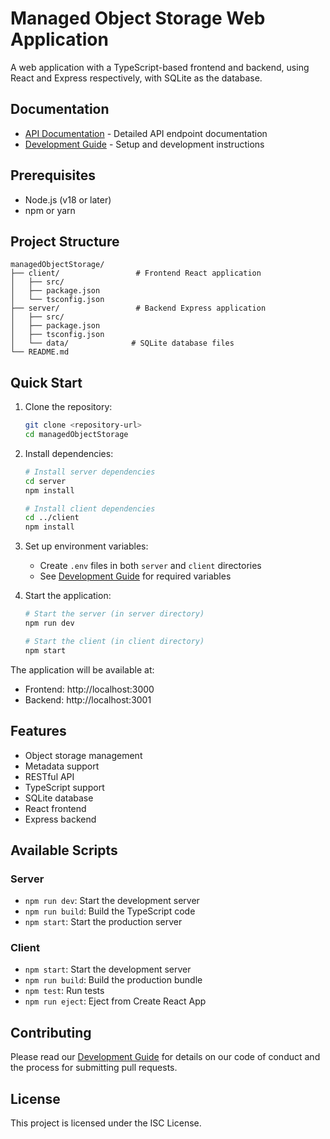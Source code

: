 # Managed Object Storage Web Application

A web application with a TypeScript-based frontend and backend, using React and Express respectively, with SQLite as the database.

## Documentation

- [API Documentation](server/API.md) - Detailed API endpoint documentation
- [Development Guide](DEVELOPMENT.md) - Setup and development instructions

## Prerequisites

- Node.js (v18 or later)
- npm or yarn

## Project Structure

```
managedObjectStorage/
├── client/                 # Frontend React application
│   ├── src/
│   ├── package.json
│   └── tsconfig.json
├── server/                 # Backend Express application
│   ├── src/
│   ├── package.json
│   ├── tsconfig.json
│   └── data/              # SQLite database files
└── README.md
```

## Quick Start

1. Clone the repository:

   ```bash
   git clone <repository-url>
   cd managedObjectStorage
   ```

2. Install dependencies:

   ```bash
   # Install server dependencies
   cd server
   npm install

   # Install client dependencies
   cd ../client
   npm install
   ```

3. Set up environment variables:

   - Create `.env` files in both `server` and `client` directories
   - See [Development Guide](DEVELOPMENT.md) for required variables

4. Start the application:

   ```bash
   # Start the server (in server directory)
   npm run dev

   # Start the client (in client directory)
   npm start
   ```

The application will be available at:

- Frontend: http://localhost:3000
- Backend: http://localhost:3001

## Features

- Object storage management
- Metadata support
- RESTful API
- TypeScript support
- SQLite database
- React frontend
- Express backend

## Available Scripts

### Server

- `npm run dev`: Start the development server
- `npm run build`: Build the TypeScript code
- `npm start`: Start the production server

### Client

- `npm start`: Start the development server
- `npm run build`: Build the production bundle
- `npm test`: Run tests
- `npm run eject`: Eject from Create React App

## Contributing

Please read our [Development Guide](DEVELOPMENT.md) for details on our code of conduct and the process for submitting pull requests.

## License

This project is licensed under the ISC License.

